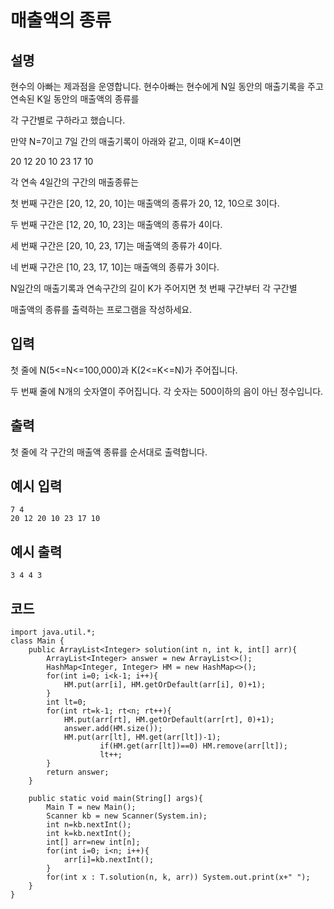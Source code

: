 # 매출액의 종류

## 설명
현수의 아빠는 제과점을 운영합니다. 현수아빠는 현수에게 N일 동안의 매출기록을 주고 연속된 K일 동안의 매출액의 종류를

각 구간별로 구하라고 했습니다.

만약 N=7이고 7일 간의 매출기록이 아래와 같고, 이때 K=4이면

20 12 20 10 23 17 10

각 연속 4일간의 구간의 매출종류는

첫 번째 구간은 [20, 12, 20, 10]는 매출액의 종류가 20, 12, 10으로 3이다.

두 번째 구간은 [12, 20, 10, 23]는 매출액의 종류가 4이다.

세 번째 구간은 [20, 10, 23, 17]는 매출액의 종류가 4이다.

네 번째 구간은 [10, 23, 17, 10]는 매출액의 종류가 3이다.

N일간의 매출기록과 연속구간의 길이 K가 주어지면 첫 번째 구간부터 각 구간별

매출액의 종류를 출력하는 프로그램을 작성하세요.
## 입력
첫 줄에 N(5<=N<=100,000)과 K(2<=K<=N)가 주어집니다.

두 번째 줄에 N개의 숫자열이 주어집니다. 각 숫자는 500이하의 음이 아닌 정수입니다.
## 출력
첫 줄에 각 구간의 매출액 종류를 순서대로 출력합니다.
## 예시 입력
```text
7 4
20 12 20 10 23 17 10
```

## 예시 출력
```text
3 4 4 3

```


## 코드
```
import java.util.*;
class Main {	
	public ArrayList<Integer> solution(int n, int k, int[] arr){
		ArrayList<Integer> answer = new ArrayList<>();
		HashMap<Integer, Integer> HM = new HashMap<>();
		for(int i=0; i<k-1; i++){
			HM.put(arr[i], HM.getOrDefault(arr[i], 0)+1);
		}
		int lt=0;
		for(int rt=k-1; rt<n; rt++){
			HM.put(arr[rt], HM.getOrDefault(arr[rt], 0)+1);
			answer.add(HM.size());
			HM.put(arr[lt], HM.get(arr[lt])-1);
            		if(HM.get(arr[lt])==0) HM.remove(arr[lt]);
            		lt++;
		}
		return answer;
	}

	public static void main(String[] args){
		Main T = new Main();
		Scanner kb = new Scanner(System.in);
		int n=kb.nextInt();
		int k=kb.nextInt();
		int[] arr=new int[n];
		for(int i=0; i<n; i++){
			arr[i]=kb.nextInt();
		}
		for(int x : T.solution(n, k, arr)) System.out.print(x+" ");
	}
}
```
